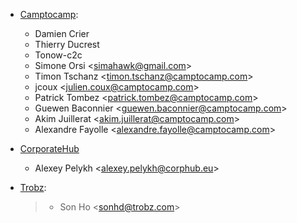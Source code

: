 - [Camptocamp](https://camptocamp.com):

  - Damien Crier
  - Thierry Ducrest
  - Tonow-c2c
  - Simone Orsi \<<simahawk@gmail.com>\>
  - Timon Tschanz \<<timon.tschanz@camptocamp.com>\>
  - jcoux \<<julien.coux@camptocamp.com>\>
  - Patrick Tombez \<<patrick.tombez@camptocamp.com>\>
  - Guewen Baconnier \<<guewen.baconnier@camptocamp.com>\>
  - Akim Juillerat \<<akim.juillerat@camptocamp.com>\>
  - Alexandre Fayolle \<<alexandre.fayolle@camptocamp.com>\>

- [CorporateHub](https://corporatehub.eu/)

  - Alexey Pelykh \<<alexey.pelykh@corphub.eu>\>

- [Trobz](https://trobz.com):

  > - Son Ho \<<sonhd@trobz.com>\>

